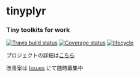 # **tinyplyr**

### Tiny toolkits for work
[![Travis build status](<https://travis-ci.org/smxshxishxad/tinyplyr.svg?branch=master>)](<https://travis-ci.org/smxshxishxad/tinyplyr>)
[![Coverage status](https://coveralls.io/repos/github/smxshxishxad/tinyplyr/badge.svg)](https://coveralls.io/r/smxshxishxad/tinyplyr?branch=master)
[![lifecycle](https://img.shields.io/badge/lifecycle-experimental-orange.svg)](https://www.tidyverse.org/lifecycle/#experimental)

プロジェクトの詳細は[こちら](tinyplyr/tinyplyr.org)

改善案は [Issues](https://github.com/smxshxishxad/tinyplyr/issues) にて随時募集中

